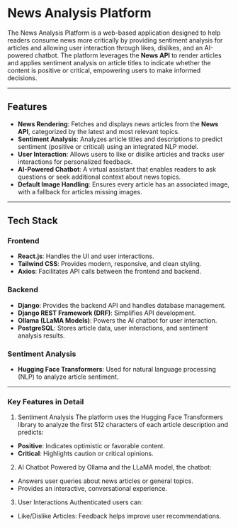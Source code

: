 # News Analysis Platform

The News Analysis Platform is a web-based application designed to help readers consume news more critically by providing sentiment analysis for articles and allowing user interaction through likes, dislikes, and an AI-powered chatbot. The platform leverages the **News API** to render articles and applies sentiment analysis on article titles to indicate whether the content is positive or critical, empowering users to make informed decisions.

---

## Features

- **News Rendering**: Fetches and displays news articles from the **News API**, categorized by the latest and most relevant topics.
- **Sentiment Analysis**: Analyzes article titles and descriptions to predict sentiment (positive or critical) using an integrated NLP model.
- **User Interaction**: Allows users to like or dislike articles and tracks user interactions for personalized feedback.
- **AI-Powered Chatbot**: A virtual assistant that enables readers to ask questions or seek additional context about news topics.
- **Default Image Handling**: Ensures every article has an associated image, with a fallback for articles missing images.

---

## Tech Stack

### Frontend
- **React.js**: Handles the UI and user interactions.
- **Tailwind CSS**: Provides modern, responsive, and clean styling.
- **Axios**: Facilitates API calls between the frontend and backend.

### Backend
- **Django**: Provides the backend API and handles database management.
- **Django REST Framework (DRF)**: Simplifies API development.
- **Ollama (LLaMA Models)**: Powers the AI chatbot for user interaction.
- **PostgreSQL**: Stores article data, user interactions, and sentiment analysis results.

### Sentiment Analysis
- **Hugging Face Transformers**: Used for natural language processing (NLP) to analyze article sentiment.

---

### Key Features in Detail
1. Sentiment Analysis
The platform uses the Hugging Face Transformers library to analyze the first 512 characters of each article description and predicts:

- **Positive**: Indicates optimistic or favorable content.
- **Critical**: Highlights caution or critical opinions.

2. AI Chatbot
Powered by Ollama and the LLaMA model, the chatbot:

- Answers user queries about news articles or general topics.
- Provides an interactive, conversational experience.

3. User Interactions
Authenticated users can:

- Like/Dislike Articles: Feedback helps improve user recommendations.
